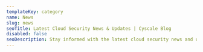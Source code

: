 ```yaml
---
templateKey: category
name: News
slug: news
seoTitle: Latest Cloud Security News & Updates | Cyscale Blog
disabled: false
seoDescription: Stay informed with the latest cloud security news and updates. Your go-to source for breaking news, trends, and insights in the cloud security realm.
---
```

